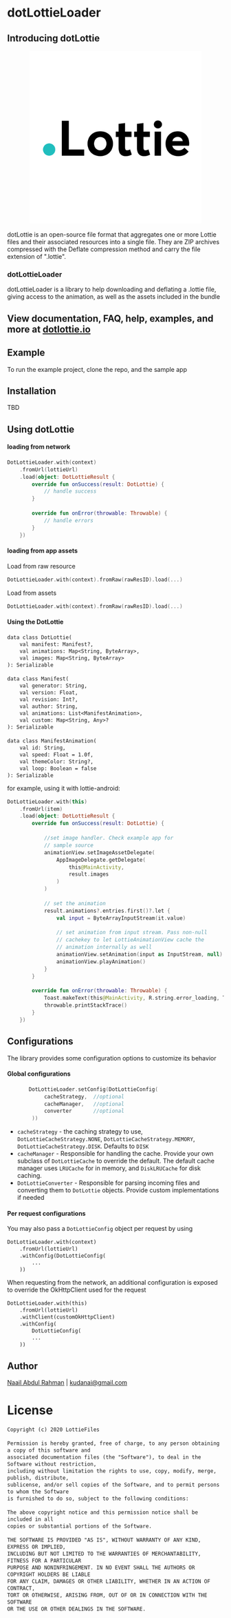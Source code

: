 # dotLottieLoader

## Introducing dotLottie

<p align="center">
  <img src="assets/dotLottie2048-1024.png" width="400">
</p>

dotLottie is an open-source file format that aggregates one or more Lottie files and their associated resources into a single file. 
They are ZIP archives compressed with the Deflate compression method and carry the file extension of ".lottie".

### dotLottieLoader

dotLottieLoader is a library to help downloading and deflating a .lottie file, giving access to the animation,
as well as the assets included in the bundle

## View documentation, FAQ, help, examples, and more at [dotlottie.io](http://dotlottie.io/)

## Example

To run the example project, clone the repo, and the sample app

## Installation

TBD

## Using dotLottie

#### loading from network
```kotlin
DotLottieLoader.with(context)
    .fromUrl(lottieUrl)
    .load(object: DotLottieResult {
        override fun onSuccess(result: DotLottie) {
            // handle success
        }

        override fun onError(throwable: Throwable) {
            // handle errors
        }
    })
```

#### loading from app assets

Load from raw resource
```kotlin
DotLottieLoader.with(context).fromRaw(rawResID).load(...)
```

Load from assets
```kotlin
DotLottieLoader.with(context).fromRaw(rawResID).load(...)
```

#### Using the DotLottie

```
data class DotLottie(
    val manifest: Manifest?,
    val animations: Map<String, ByteArray>,
    val images: Map<String, ByteArray>
): Serializable

data class Manifest(
    val generator: String,
    val version: Float,
    val revision: Int?,
    val author: String,
    val animations: List<ManifestAnimation>,
    val custom: Map<String, Any>?
): Serializable

data class ManifestAnimation(
    val id: String,
    val speed: Float = 1.0f,
    val themeColor: String?,
    val loop: Boolean = false
): Serializable
```

for example, using it with lottie-android:

```kotlin
DotLottieLoader.with(this)
    .fromUrl(item)
    .load(object: DotLottieResult {
        override fun onSuccess(result: DotLottie) {

            //set image handler. Check example app for 
            // sample source
            animationView.setImageAssetDelegate(
                AppImageDelegate.getDelegate(
                    this@MainActivity, 
                    result.images
                )
            )
            
            // set the animation
            result.animations?.entries.first()?.let {
                val input = ByteArrayInputStream(it.value)
                
                // set animation from input stream. Pass non-null
                // cachekey to let LottieAnimationView cache the
                // animation internally as well
                animationView.setAnimation(input as InputStream, null)
                animationView.playAnimation()
            }
        }

        override fun onError(throwable: Throwable) {
            Toast.makeText(this@MainActivity, R.string.error_loading, Toast.LENGTH_LONG).show()
            throwable.printStackTrace()
        }
    })
```



## Configurations

The library provides some configuration options to customize its behavior

#### Global configurations

```kotlin
       DotLottieLoader.setConfig(DotLottieConfig(
            cacheStrategy,  //optional
            cacheManager,   //optional
            converter       //optional
        ))
```

* `cacheStrategy` - the caching strategy to use, `DotLottieCacheStrategy.NONE`, `DotLottieCacheStrategy.MEMORY`, `DotLottieCacheStrategy.DISK`. Defaults to `DISK`
* `cacheManager` - Responsible for handling the cache. Provide your own subclass of `DotLottieCache` to override the default. The default cache manager uses `LRUCache` for in memory, and `DiskLRUCache` for disk caching.
* `DotLottieConverter` - Responsible for parsing incoming files and converting them to `DotLottie` objects. Provide custom implementations if needed


#### Per request configurations

You may also pass a `DotLottieConfig` object per request by using
```
DotLottieLoader.with(context)
    .fromUrl(lottieUrl)
    .withConfig(DotLottieConfig(
        ...
    ))
```

When requesting from the network, an additional configuration is exposed to override the OkHttpClient used for the request

```
DotLottieLoader.with(this)
    .fromUrl(lottieUrl)
    .withClient(customOkHttpClient)
    .withConfig(
        DotLottieConfig(
        ...
    ))
```

## Author

[Naail Abdul Rahman](https://github.com/kudanai) | kudanai@gmail.com


# License
```text
Copyright (c) 2020 LottieFiles

Permission is hereby granted, free of charge, to any person obtaining a copy of this software and 
associated documentation files (the "Software"), to deal in the Software without restriction, 
including without limitation the rights to use, copy, modify, merge, publish, distribute, 
sublicense, and/or sell copies of the Software, and to permit persons to whom the Software 
is furnished to do so, subject to the following conditions:

The above copyright notice and this permission notice shall be included in all 
copies or substantial portions of the Software.

THE SOFTWARE IS PROVIDED "AS IS", WITHOUT WARRANTY OF ANY KIND, EXPRESS OR IMPLIED, 
INCLUDING BUT NOT LIMITED TO THE WARRANTIES OF MERCHANTABILITY, FITNESS FOR A PARTICULAR 
PURPOSE AND NONINFRINGEMENT. IN NO EVENT SHALL THE AUTHORS OR COPYRIGHT HOLDERS BE LIABLE 
FOR ANY CLAIM, DAMAGES OR OTHER LIABILITY, WHETHER IN AN ACTION OF CONTRACT, 
TORT OR OTHERWISE, ARISING FROM, OUT OF OR IN CONNECTION WITH THE SOFTWARE 
OR THE USE OR OTHER DEALINGS IN THE SOFTWARE.
```